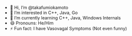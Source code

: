 - 👋 Hi, I’m @takafumiokamoto
- 👀 I’m interested in C++, Java, Go
- 🌱 I’m currently learning C++, Java, Windows Internals
- 😄 Pronouns: He/Him
- ⚡ Fun fact: I have Vasovagal Symptoms (Not even funny)

<!---
takafumiokamoto/takafumiokamoto is a ✨ special ✨ repository because its `README.md` (this file) appears on your GitHub profile.
You can click the Preview link to take a look at your changes.
--->
